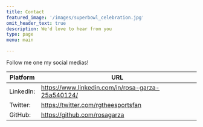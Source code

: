 ```yaml
---
title: Contact
featured_image: '/images/superbowl_celebration.jpg'
omit_header_text: true
description: We'd love to hear from you
type: page
menu: main

---
```



Follow me one my social medias!

 Platform  |  URL
--- | --- 
LinkedIn: | https://www.linkedin.com/in/rosa-garza-25a540124/
Twitter: |  https://twitter.com/rgtheesportsfan
GitHub: | https://github.com/rosagarza

